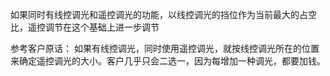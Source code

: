 如果同时有线控调光和遥控调光的功能，以线控调光的挡位作为当前最大的占空比，遥控调节在这个基础上进一步调节

参考客户原话：
如果有线控调光，同时使用遥控调光，就按线控调光所在的位置来确定遥控调光的大小。客户几乎只会二选一，因为每增加一种调光，都要加钱。